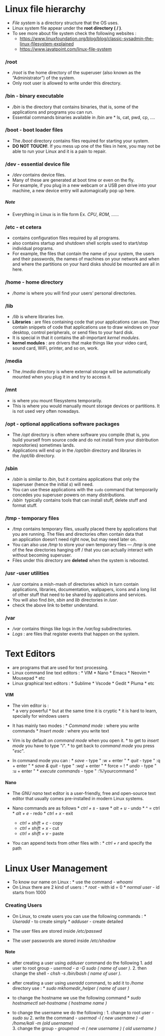 # Linux file hierarchy
- *File system* is a directory structure that the OS uses.
- Linux system file appear under the **root directory ( / )**.
- To see more about file system check the following websites :
     * https://www.linuxfoundation.org/blog/blog/classic-sysadmin-the-linux-filesystem-explained 
     * https://www.javatpoint.com/linux-file-system

### /root
- _/root_ is the home directory of the superuser (also known as the “Administrator”) of the system.
- Only root user is allowed to write under this directory.

### /bin - binary executable
- _/bin_ is the directory that contains binaries, that is, some of the applications and programs you can run. 
- Essential commands binaries available in /bin are 
                                    * ls, cat, pwd, cp, ....

### /boot - boot loader files
- The _/boot_ directory contains files required for starting your system.
- **DO NOT TOUCH!**. If you mess up one of the files in here, you may not be able to run your Linux and it is a pain to repair.

### /dev - essential device file
- _/dev_ contains device files. 
- Many of these are generated at boot time or even on the fly. 
- For example, if you plug in a new webcam or a USB pen drive into your machine, a new device entry will automagically pop up here.
##### Note
- Everything in Linux is in file form Ex. *CPU*, *ROM*, ...... 

### /etc - et cetera
- contains configuration files required by all programs.
- also contains startup and shutdown shell scripts used to start/stop individual programs.
- For example, the files that contain the name of your system, the users and their passwords, the names of machines on your network and when and where the partitions on your hard disks should be mounted are all in here.

### /home - home directory
- _/home_ is where you will find your users’ personal directories.

### /lib 
- _/lib_ is where libraries live. 
- **Libraries** : are files containing code that your applications can use. They contain snippets of code that applications use to draw windows on your desktop, control peripherals, or send files to your hard disk.
- It is special in that it contains the all-important *kernel modules*. 
- **kernel modules** : are drivers that make things like your video card, sound card, WiFi, printer, and so on, work.

### /media
- The _/media_ directory is where external storage will be automatically mounted when you plug it in and try to access it.

### /mnt 
- is where you mount filesystems temporarily.
- This is where you would manually mount storage devices or partitions. It is not used very often nowadays.

### /opt - optional applications software packages
- The _/opt_ directory is often where software you compile (that is, you build yourself from source code and do not install from your distribution repositories) sometimes lands. 
- Applications will end up in the _/opt/bin_ directory and libraries in the _/opt/lib_ directory.

### /sbin 
- _/sbin_ is similar to _/bin_, but it contains applications that only the superuser (hence the initial _s_) will need. 
- You can use these applications with the `sudo` command that temporarily concedes you superuser powers on many distributions. 
- */sbin*  typically contains tools that can install stuff, delete stuff and format stuff.

### /tmp - temporary files
- _/tmp_ contains temporary files, usually placed there by applications that you are running. The files and directories often contain data that an application doesn’t need right now, but may need later on.
- You can also use _/tmp_ to store your own temporary files — _/tmp_ is one of the few directories hanging off / that you can actually interact with without becoming superuser.
- Files under this directory are **deleted** when the system is rebooted.

### /usr -user utilities
- _/usr_ contains a mish-mash of directories which in turn contain applications, libraries, documentation, wallpapers, icons and a long list of other stuff that need to be shared by applications and services.
- You will also find _bin_, _sbin_ and _lib_ directories in _/usr_.
- check the above link to better understand.

### /var
- _/var_ contains things like logs in the _/var/log_ subdirectories.
- *Logs* : are files that register events that happen on the system.

# Text Editors
- are programs that are used for text processing.
- Linux command line text editors : 
         * VIM
         * Nano
         * Emacs
         * Neovim
         * Mousepad
         * etc
- Linux graphical text editors :
         * Sublime
         * Vscode
         * Gedit
         * Pluma
         * etc

#### VIM
- The vim editor is :  
                 *  a very powerful
                 *  but at the same time it is cryptic
                 *  it is hard to learn, specially for windows users
    
- It has mainly two modes :
          * *Command mode* : where you write commands
          * *Insert mode* : where you write text

- Vim is by default on *command mode* when you open it.
         * to get to *insert mode* you have to type "*i*".
         * to get back to *command mode* you press "*esc*".

- In command mode you can : 
        * *save* -  type  " :w + enter "
        * *quit* -  type   " :q + enter "
        * *save & quit* -  type   " :wq! + enter "        * force = ! 
        * *undo* -  type   " :u + enter "
        * *execute commands* -  type " :%!yourcommand "


#### Nano
- The *GNU nano* text editor is a user-friendly, free and open-source text editor that usually comes pre-installed in modern Linux systems.

- Nano commands are as follows
        * *ctrl + s*  -  save
        * *alt + u*  -  undo                          *   ^ = ctrl
        * *alt + e*  -  redo
        * *ctrl + x*  -  exit
    
    * *ctrl + shift + c*  -  copy
    * *ctrl + shift + x*  -  cut
    * *ctrl + shift + v*  -  paste

- You can append texts from other files with : 
      * *ctrl + r*  and specify the path


# Linux User Management
- To know our name on Linux : 
                     * use the command - *whoami* 
- On Linux there are 2 kind of users :
             * *root*  - with id = 0
             * *normal user*  - id starts from 1000

### Creating Users
- On Linux, to create users you can use the following commands :
         * *Useradd* - to create simply
         * *adduser* - create detailed 

- The user files are stored inside */etc/passwd* 
- The user passwords are stored inside */etc/shadow* 

#### Note
- after creating a user using *adduser* command do the following
         1. add user to root group - *usermod - a -G sudo ( name of user )*. 
         2. then change the shell - *chsh -s /bin/bash ( name of user )*.
- after creating a user using *useradd* command, to add it to */home* directory use :
         * *sudo mkhomedir_helper ( name of user )* 
- to change the hostname we use the following command
      * *sudo hostnamectl set-hostname ( hostname name )* 

- to change the username we do the following :
         1. change to root user - *sudo su* 
         2. write the command - *usermod -l ( new username ) -d /home/kali -m (old username)*  
         3. change the group - *groupmod -n ( new username ) ( old username )* 